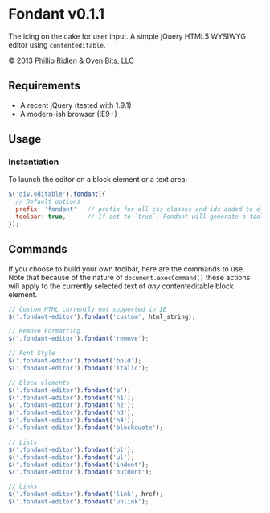 # Fondant v0.1.1

The icing on the cake for user input. A simple jQuery HTML5 WYSIWYG editor
using `contenteditable`.

&copy; 2013 [Phillip Ridlen][1] & [Oven Bits, LLC][2]

  [1]: http://phillipridlen.com
  [2]: http://ovenbits.com

## Requirements

* A recent jQuery (tested with 1.9.1)
* A modern-ish browser (IE9+)

## Usage

### Instantiation

To launch the editor on a block element or a text area:

```javascript
$('div.editable').fondant({
  // Default options
  prefix: 'fondant'   // prefix for all css classes and ids added to elements generated by Fondant
  toolbar: true,      // If set to `true`, Fondant will generate a toolbar.
});
```

## Commands

If you choose to build your own toolbar, here are the commands to use. Note that because of the
nature of `document.execCommand()` these actions will apply to the currently selected text of _any_
contenteditable block element.

```javascript
// Custom HTML currently not supported in IE
$('.fondant-editor').fondant('custom', html_string);

// Remove Formatting
$('.fondant-editor').fondant('remove');

// Font Style
$('.fondant-editor').fondant('bold');
$('.fondant-editor').fondant('italic');

// Block elements
$('.fondant-editor').fondant('p');
$('.fondant-editor').fondant('h1');
$('.fondant-editor').fondant('h2');
$('.fondant-editor').fondant('h3');
$('.fondant-editor').fondant('h4');
$('.fondant-editor').fondant('blockquote');

// Lists
$('.fondant-editor').fondant('ol');
$('.fondant-editor').fondant('ul');
$('.fondant-editor').fondant('indent');
$('.fondant-editor').fondant('outdent');

// Links
$('.fondant-editor').fondant('link', href);
$('.fondant-editor').fondant('unlink');
```

